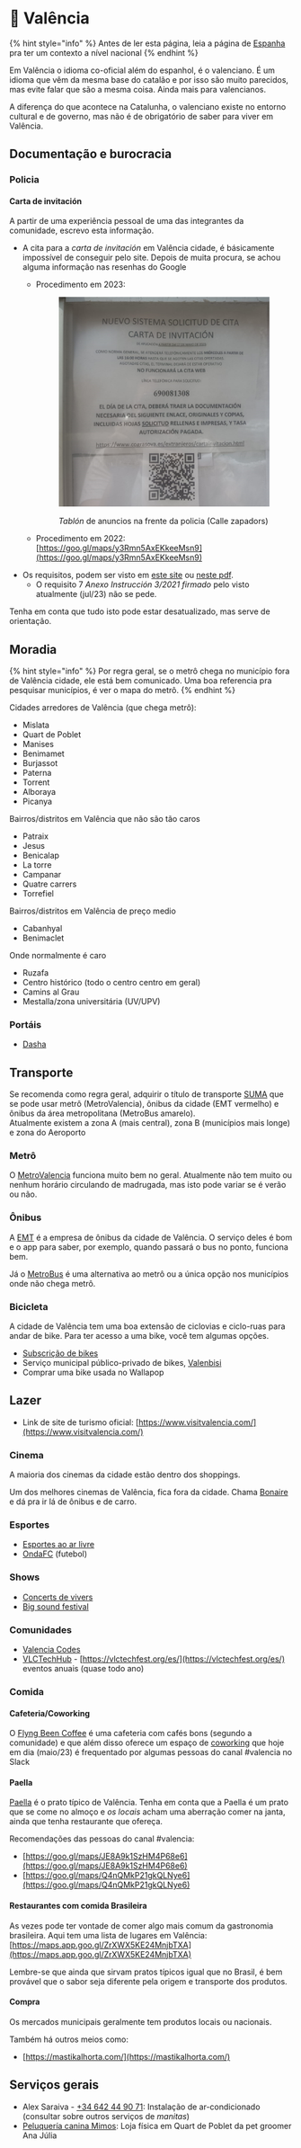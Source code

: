 # 🥘 Valência

{% hint style="info" %}
Antes de ler esta página, leia a página de [Espanha](./) pra ter um contexto a nível nacional
{% endhint %}

Em Valência o idioma co-oficial além do espanhol, é o valenciano. É um idioma que vêm da mesma base do catalão e por isso são muito parecidos, mas evite falar que são a mesma coisa. Ainda mais para valencianos.

A diferença do que acontece na Catalunha, o valenciano existe no entorno cultural e de governo, mas não é de obrigatório de saber para viver em Valência.

## Documentação e burocracia

### Policia

#### Carta de invitación

A partir de uma experiência pessoal de uma das integrantes da comunidade, escrevo esta informação.

* A cita para a _carta de invitación_ em Valência cidade, é básicamente impossível de conseguir pelo site. Depois de muita procura, se achou alguma informação nas resenhas do Google
  *   Procedimento em 2023:&#x20;

      <figure><img src="../../.gitbook/assets/WhatsApp Image 2023-07-08 at 11.55.06.jpeg" alt="" width="375"><figcaption><p><em>Tablón</em> de anuncios na frente da policia (Calle zapadors)</p></figcaption></figure>
  * Procedimento em 2022: [https://goo.gl/maps/y3Rmn5AxEKkeeMsn9](https://goo.gl/maps/y3Rmn5AxEKkeeMsn9)
* Os requisitos, podem ser visto em [este site](https://cograsova.es/extranjeros/cartainvitacion.html) ou [neste pdf](https://cograsova.es/extranjeros/INFORMACION%202011/doc\_pdf/Instrucciones%20Carta%20de%20Invitaci%C3%B3n.pdf).
  * O requisito 7 _Anexo Instrucción 3/2021 firmado_ pelo visto atualmente (jul/23) não se pede.

Tenha em conta que tudo isto pode estar desatualizado, mas serve de orientação.

## Moradia

{% hint style="info" %}
Por regra geral, se o metrô chega no município fora de Valência cidade, ele está bem comunicado. Uma boa referencia pra pesquisar municípios, é ver o mapa do metrô.
{% endhint %}

Cidades arredores de Valência (que chega metrô):

* Mislata
* Quart de Poblet
* Manises
* Benimamet
* Burjassot
* Paterna
* Torrent
* Alboraya
* Picanya

Bairros/distritos em Valência que não são tão caros

* Patraix
* Jesus
* Benicalap
* La torre
* Campanar
* Quatre carrers
* Torrefiel

Bairros/distritos em Valência de preço medio

* Cabanhyal
* Benimaclet

Onde normalmente é caro

* Ruzafa
* Centro histórico (todo o centro centro em geral)
* Camins al Grau
* Mestalla/zona universitária (UV/UPV)

### Portáis

* [Dasha](https://dashalivingspace.com/)

## Transporte

Se recomenda como regra geral, adquirir o título de transporte [SUMA](https://atmv.gva.es/es/suma) que se pode usar metrô (MetroValencia), ônibus da cidade (EMT vermelho) e ônibus da área metropolitana (MetroBus amarelo).\
Atualmente existem a zona A (mais central), zona B (municípios mais longe) e zona do Aeroporto

### Metrô

O [MetroValencia](https://www.metrovalencia.es/) funciona muito bem no geral. Atualmente não tem muito ou nenhum horário circulando de madrugada, mas isto pode variar se é verão ou não.

### Ônibus

A [EMT](https://emtvalencia.info/es/) é a empresa de ônibus da cidade de Valência. O serviço deles é bom e o app para saber, por exemplo, quando passará o bus no ponto, funciona bem.

Já o [MetroBus](https://es.wikipedia.org/wiki/Autobuses\_Metropolitanos\_de\_Valencia\_\(MetroBus\)) é uma alternativa ao metrô ou a única opção nos municípios onde não chega metrô.

### Bicicleta

A cidade de Valência tem uma boa extensão de ciclovias e ciclo-ruas para andar de bike. Para ter acesso a uma bike, você tem algumas opções.

* [Subscrição de bikes](https://www.kleta.com/en/)
* Serviço municipal público-privado de bikes, [Valenbisi](https://www.valenbisi.es/)
* Comprar uma bike usada no Wallapop

## Lazer

* Link de site de turismo oficial: [https://www.visitvalencia.com/](https://www.visitvalencia.com/)

### Cinema

A maioria dos cinemas da cidade estão dentro dos shoppings.

Um dos melhores cinemas de Valência, fica fora da cidade. Chama [Bonaire](https://www.westfield.com/spain/bonaire) e dá pra ir lá de ônibus e de carro.

### Esportes

* [Esportes ao ar livre](https://www.valenciabeachbol.com/)
* [OndaFC](https://www.ondafc.es/en/) (futebol)

### Shows

* [Concerts de vivers](https://concertsdevivers.com/)
* [Big sound festival](https://bigsoundfestival.com/)

### Comunidades

* [Valencia Codes](https://valenciacodes.com/)
* [VLCTechHub](https://join.slack.com/t/vlctechhub/shared\_invite/zt-1uwgwmzwg-4cdhd1ZcSfuneN9JCyFQNQ) - [https://vlctechfest.org/es/](https://vlctechfest.org/es/) eventos anuais (quase todo ano)

### Comida

#### Cafeteria/Coworking

O [Flyng Been Coffee](https://flyingbeancoffee.com/) é uma cafeteria com cafés bons (segundo a comunidade) e que além disso oferece um espaço de [coworking](https://www.instagram.com/flyingbeanworkspace/) que hoje em dia (maio/23) é frequentado por algumas pessoas do canal #valencia no Slack

#### Paella

[Paella](https://es.wikipedia.org/wiki/Paella) é o prato típico de Valência. Tenha em conta que a Paella é um prato que se come no almoço e _os locais_ acham uma aberração comer na janta, ainda que tenha restaurante que ofereça.

Recomendações das pessoas do canal #valencia:

* [https://goo.gl/maps/JE8A9k1SzHM4P68e6](https://goo.gl/maps/JE8A9k1SzHM4P68e6)
* [https://goo.gl/maps/Q4nQMkP21gkQLNye6](https://goo.gl/maps/Q4nQMkP21gkQLNye6)

#### Restaurantes com comida Brasileira

As vezes pode ter vontade de comer algo mais comum da gastronomia brasileira. Aqui tem uma lista de lugares em Valência: [https://maps.app.goo.gl/ZrXWX5KE24MnjbTXA](https://maps.app.goo.gl/ZrXWX5KE24MnjbTXA)

Lembre-se que ainda que sirvam pratos típicos igual que no Brasil, é bem provável que o sabor seja diferente pela origem e transporte dos produtos.

#### Compra

Os mercados municipais geralmente tem produtos locais ou nacionais.

Também há outros meios como:

* [https://mastikalhorta.com/](https://mastikalhorta.com/)

## Serviços gerais

* Alex Saraiva - [+34 642 44 90 71](tel:+34642449071): Instalação de ar-condicionado (consultar sobre outros serviços de _manitas_)
* [Peluquería canina Mimos](https://peluqueriacaninamimos.com/): Loja física em Quart de Poblet da pet groomer Ana Júlia
